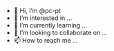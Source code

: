 - 👋 Hi, I’m @pc-pt
- 👀 I’m interested in ...
- 🌱 I’m currently learning ...
- 💞️ I’m looking to collaborate on ...
- 📫 How to reach me ...

<!---
pc-pt/pc-pt is a ✨ special ✨ repository because its `README.md` (this file) appears on your GitHub profile.
You can click the Preview link to take a look at your changes.
--->
